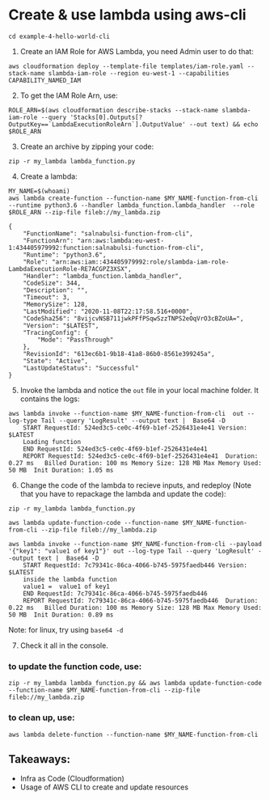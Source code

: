 # Create & use lambda using aws-cli


```
cd example-4-hello-world-cli
```

1. Create an IAM Role for AWS Lambda, you need Admin user to do that:

```
aws cloudformation deploy --template-file templates/iam-role.yaml --stack-name slambda-iam-role --region eu-west-1 --capabilities CAPABILITY_NAMED_IAM
```

2. To get the IAM Role Arn, use:
```
ROLE_ARN=$(aws cloudformation describe-stacks --stack-name slambda-iam-role --query 'Stacks[0].Outputs[?OutputKey==`LambdaExecutionRoleArn`].OutputValue' --out text) && echo $ROLE_ARN
```

3. Create an archive by zipping your code:

```
zip -r my_lambda lambda_function.py
```

4. Create a lambda:
```
MY_NAME=$(whoami)
aws lambda create-function --function-name $MY_NAME-function-from-cli --runtime python3.6 --handler lambda_function.lambda_handler  --role $ROLE_ARN --zip-file fileb://my_lambda.zip
	 
{
    "FunctionName": "salnabulsi-function-from-cli",
    "FunctionArn": "arn:aws:lambda:eu-west-1:434405979992:function:salnabulsi-function-from-cli",
    "Runtime": "python3.6",
    "Role": "arn:aws:iam::434405979992:role/slambda-iam-role-LambdaExecutionRole-RE7ACGPZ3XSX",
    "Handler": "lambda_function.lambda_handler",
    "CodeSize": 344,
    "Description": "",
    "Timeout": 3,
    "MemorySize": 128,
    "LastModified": "2020-11-08T22:17:58.516+0000",
    "CodeSha256": "8vijcvNSB711jwkPFfPSqwSzzTNPS2eOqVrO3cBZoUA=",
    "Version": "$LATEST",
    "TracingConfig": {
        "Mode": "PassThrough"
    },
    "RevisionId": "613ec6b1-9b18-41a8-86b0-8561e399245a",
    "State": "Active",
    "LastUpdateStatus": "Successful"
}
```    
 
5. Invoke the lambda and notice the `out` file in your local machine folder. It contains the logs:
```
aws lambda invoke --function-name $MY_NAME-function-from-cli  out --log-type Tail --query 'LogResult' --output text |  Base64 -D
    START RequestId: 524ed3c5-ce0c-4f69-b1ef-2526431e4e41 Version: $LATEST
    Loading function
    END RequestId: 524ed3c5-ce0c-4f69-b1ef-2526431e4e41
    REPORT RequestId: 524ed3c5-ce0c-4f69-b1ef-2526431e4e41	Duration: 0.27 ms	Billed Duration: 100 ms	Memory Size: 128 MB	Max Memory Used: 50 MB	Init Duration: 1.05 ms
```

6. Change the code of the lambda to recieve inputs, and redeploy (Note that you have to repackage the lambda and update the code):
```
zip -r my_lambda lambda_function.py
    
aws lambda update-function-code --function-name $MY_NAME-function-from-cli --zip-file fileb://my_lambda.zip
    
aws lambda invoke --function-name $MY_NAME-function-from-cli --payload '{"key1": "value1 of key1"}' out --log-type Tail --query 'LogResult' --output text |  Base64 -D
    START RequestId: 7c79341c-86ca-4066-b745-5975faedb446 Version: $LATEST
    inside the lambda function
    value1 =  value1 of key1
    END RequestId: 7c79341c-86ca-4066-b745-5975faedb446
    REPORT RequestId: 7c79341c-86ca-4066-b745-5975faedb446	Duration: 0.22 ms	Billed Duration: 100 ms	Memory Size: 128 MB	Max Memory Used: 50 MB	Init Duration: 0.89 ms
``` 

Note: for linux, try using `base64 -d`

7. Check it all in the console.

### to update the function code, use:
```
zip -r my_lambda lambda_function.py && aws lambda update-function-code --function-name $MY_NAME-function-from-cli --zip-file fileb://my_lambda.zip
```
### to clean up, use:
```
aws lambda delete-function --function-name $MY_NAME-function-from-cli
```

## Takeaways:
- Infra as Code (Cloudformation)
- Usage of AWS CLI to create and update resources
